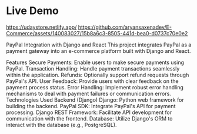 # Live Demo
https://udaystore.netlify.app/
https://github.com/aryansaxenadev/E-Commerce/assets/140083027/15b8a6c3-8505-441d-bea0-d0737c70e0e2

PayPal Integration with Django and React
This project integrates PayPal as a payment gateway into an e-commerce platform built with Django and React.

Features
Secure Payments: Enable users to make secure payments using PayPal.
Transaction Handling: Handle payment transactions seamlessly within the application.
Refunds: Optionally support refund requests through PayPal's API.
User Feedback: Provide users with clear feedback on the payment process status.
Error Handling: Implement robust error handling mechanisms to deal with payment failures or communication errors.
Technologies Used
Backend (Django)
Django: Python web framework for building the backend.
PayPal SDK: Integrate PayPal's API for payment processing.
Django REST Framework: Facilitate API development for communication with the frontend.
Database: Utilize Django's ORM to interact with the database (e.g., PostgreSQL).
